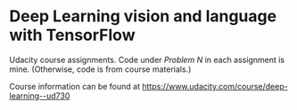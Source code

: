 Deep Learning vision and language with TensorFlow
===========================================================

Udacity course assignments. Code under _Problem N_ in each assignment is mine. (Otherwise, code is from course materials.)

Course information can be found at https://www.udacity.com/course/deep-learning--ud730
